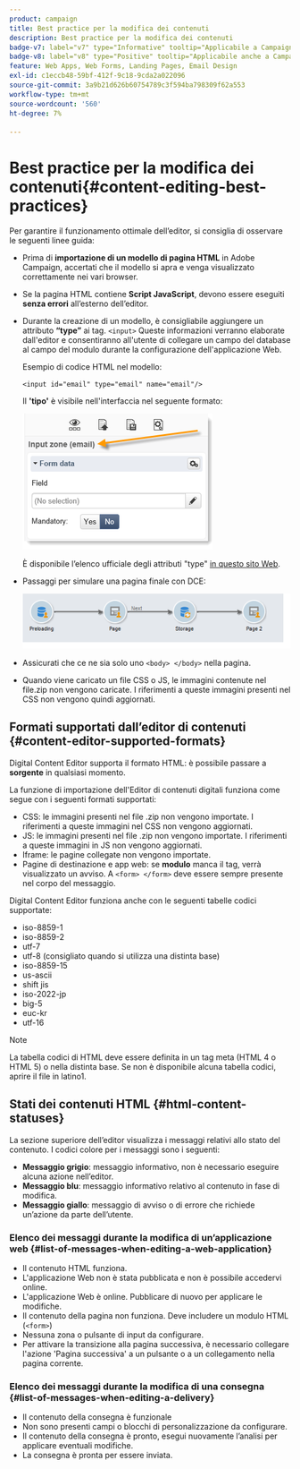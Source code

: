 ```yaml
---
product: campaign
title: Best practice per la modifica dei contenuti
description: Best practice per la modifica dei contenuti
badge-v7: label="v7" type="Informative" tooltip="Applicabile a Campaign Classic v7"
badge-v8: label="v8" type="Positive" tooltip="Applicabile anche a Campaign v8"
feature: Web Apps, Web Forms, Landing Pages, Email Design
exl-id: c1eccb48-59bf-412f-9c18-9cda2a022096
source-git-commit: 3a9b21d626b60754789c3f594ba798309f62a553
workflow-type: tm+mt
source-wordcount: '560'
ht-degree: 7%

---
```


# Best practice per la modifica dei contenuti{#content-editing-best-practices}



Per garantire il funzionamento ottimale dell’editor, si consiglia di osservare le seguenti linee guida:

* Prima di **importazione di un modello di pagina HTML** in Adobe Campaign, accertati che il modello si apra e venga visualizzato correttamente nei vari browser.
* Se la pagina HTML contiene **Script JavaScript**, devono essere eseguiti **senza errori** all’esterno dell’editor.
* Durante la creazione di un modello, è consigliabile aggiungere un attributo **“type”** ai tag. `<input>` Queste informazioni verranno elaborate dall&#39;editor e consentiranno all&#39;utente di collegare un campo del database al campo del modulo durante la configurazione dell&#39;applicazione Web.

  Esempio di codice HTML nel modello:

  ```
  <input id="email" type="email" name="email"/>
  ```

  Il **&#39;tipo&#39;** è visibile nell&#39;interfaccia nel seguente formato:

  ![](assets/dce_sidebar_inputtypechanges.png)

  È disponibile l’elenco ufficiale degli attributi &quot;type&quot; [in questo sito Web](https://www.w3schools.com/tags/att_input_type.asp).

* Passaggi per simulare una pagina finale con DCE:

  ![](assets/dce_enchainement.png)

* Assicurati che ce ne sia solo uno `<body> </body>` nella pagina.
* Quando viene caricato un file CSS o JS, le immagini contenute nel file.zip non vengono caricate. I riferimenti a queste immagini presenti nel CSS non vengono quindi aggiornati.

## Formati supportati dall’editor di contenuti {#content-editor-supported-formats}

Digital Content Editor supporta il formato HTML: è possibile passare a **sorgente** in qualsiasi momento.

La funzione di importazione dell&#39;Editor di contenuti digitali funziona come segue con i seguenti formati supportati:

* CSS: le immagini presenti nel file .zip non vengono importate. I riferimenti a queste immagini nel CSS non vengono aggiornati.
* JS: le immagini presenti nel file .zip non vengono importate. I riferimenti a queste immagini in JS non vengono aggiornati.
* Iframe: le pagine collegate non vengono importate.
* Pagine di destinazione e app web: se **modulo** manca il tag, verrà visualizzato un avviso. A `<form> </form>` deve essere sempre presente nel corpo del messaggio.

Digital Content Editor funziona anche con le seguenti tabelle codici supportate:

* iso-8859-1
* iso-8859-2
* utf-7
* utf-8 (consigliato quando si utilizza una distinta base)
* iso-8859-15
* us-ascii
* shift jis
* iso-2022-jp
* big-5
* euc-kr
* utf-16

>[!NOTE]
>
>La tabella codici di HTML deve essere definita in un tag meta (HTML 4 o HTML 5) o nella distinta base. Se non è disponibile alcuna tabella codici, aprire il file in latino1.

## Stati dei contenuti HTML {#html-content-statuses}

La sezione superiore dell’editor visualizza i messaggi relativi allo stato del contenuto. I codici colore per i messaggi sono i seguenti:

* **Messaggio grigio**: messaggio informativo, non è necessario eseguire alcuna azione nell’editor.
* **Messaggio blu**: messaggio informativo relativo al contenuto in fase di modifica.
* **Messaggio giallo**: messaggio di avviso o di errore che richiede un’azione da parte dell’utente.

### Elenco dei messaggi durante la modifica di un’applicazione web {#list-of-messages-when-editing-a-web-application}

* Il contenuto HTML funziona.
* L&#39;applicazione Web non è stata pubblicata e non è possibile accedervi online.
* L&#39;applicazione Web è online. Pubblicare di nuovo per applicare le modifiche.
* Il contenuto della pagina non funziona. Deve includere un modulo HTML (`<form>`)
* Nessuna zona o pulsante di input da configurare.
* Per attivare la transizione alla pagina successiva, è necessario collegare l&#39;azione &#39;Pagina successiva&#39; a un pulsante o a un collegamento nella pagina corrente.

### Elenco dei messaggi durante la modifica di una consegna {#list-of-messages-when-editing-a-delivery}

* Il contenuto della consegna è funzionale
* Non sono presenti campi o blocchi di personalizzazione da configurare.
* Il contenuto della consegna è pronto, esegui nuovamente l’analisi per applicare eventuali modifiche.
* La consegna è pronta per essere inviata.
